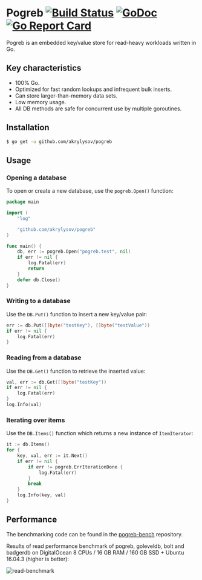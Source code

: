 # Pogreb [![Build Status](https://travis-ci.org/akrylysov/pogreb.svg?branch=master)](https://travis-ci.org/akrylysov/pogreb) [![GoDoc](https://godoc.org/github.com/akrylysov/pogreb?status.svg)](https://godoc.org/github.com/akrylysov/pogreb) [![Go Report Card](https://goreportcard.com/badge/github.com/akrylysov/pogreb)](https://goreportcard.com/report/github.com/akrylysov/pogreb)

Pogreb is an embedded key/value store for read-heavy workloads written in Go.

## Key characteristics

- 100% Go.
- Optimized for fast random lookups and infrequent bulk inserts.
- Can store larger-than-memory data sets.
- Low memory usage.
- All DB methods are safe for concurrent use by multiple goroutines.

## Installation

```sh
$ go get -u github.com/akrylysov/pogreb
```

## Usage

### Opening a database

To open or create a new database, use the `pogreb.Open()` function:

```go
package main

import (
	"log"

	"github.com/akrylysov/pogreb"
)

func main() {
    db, err := pogreb.Open("pogreb.test", nil)
    if err != nil {
        log.Fatal(err)
        return
    }	
    defer db.Close()
}
```

### Writing to a database

Use the `DB.Put()` function to insert a new key/value pair:

```go
err := db.Put([]byte("testKey"), []byte("testValue"))
if err != nil {
	log.Fatal(err)
}
```

### Reading from a database

Use the `DB.Get()` function to retrieve the inserted value:

```go
val, err := db.Get([]byte("testKey"))
if err != nil {
	log.Fatal(err)
}
log.Info(val)
```

### Iterating over items

Use the `DB.Items()` function which returns a new instance of `ItemIterator`:

```go
it := db.Items()
for {
    key, val, err := it.Next()
    if err != nil {
        if err != pogreb.ErrIterationDone {
            log.Fatal(err)
        }
        break
    }
    log.Info(key, val)
}
```

## Performance

The benchmarking code can be found in the [pogreb-bench](https://github.com/akrylysov/pogreb-bench) repository.

Results of read performance benchmark of pogreb, goleveldb, bolt and badgerdb
on DigitalOcean 8 CPUs / 16 GB RAM / 160 GB SSD + Ubuntu 16.04.3 (higher is better):

![read-benchmark](http://akrylysov.github.io/pogreb/read-bench.png)
